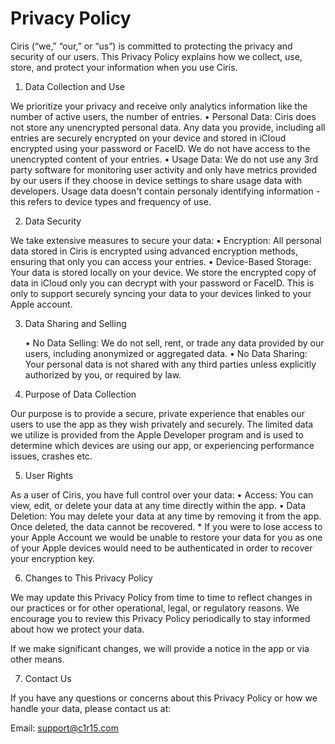 # Privacy Policy

Ciris (“we,” “our,” or “us”) is committed to protecting the privacy and security of our users. This Privacy Policy explains how we collect, use, store, and protect your information when you use Ciris.
            
1. Data Collection and Use

We prioritize your privacy and receive only analytics information like the number of active users, the number of entries.
    •    Personal Data: Ciris does not store any unencrypted personal data. Any data you provide, including all entries are securely encrypted on your device and stored in iCloud encrypted using your password or FaceID. We do not have access to the unencrypted content of your entries.
    •    Usage Data: We do not use any 3rd party software for monitoring user activity and only have metrics provided by our users if they choose in device settings to share usage data with developers. Usage data doesn't contain personaly identifying information - this refers to device types and frequency of use.

2. Data Security

We take extensive measures to secure your data:
    •    Encryption: All personal data stored in Ciris is encrypted using advanced encryption methods, ensuring that only you can access your entries.
    •    Device-Based Storage: Your data is stored locally on your device. We store the encrypted copy of data in iCloud only you can decrypt with your password or FaceID. This is only to support securely syncing your data to your devices linked to your Apple account.

3. Data Sharing and Selling

    •    No Data Selling: We do not sell, rent, or trade any data provided by our users, including anonymized or aggregated data.
    •    No Data Sharing: Your personal data is not shared with any third parties unless explicitly authorized by you, or required by law.

4. Purpose of Data Collection

Our purpose is to provide a secure, private experience that enables our users to use the app as they wish privately and securely. The limited data we utilize is provided from the Apple Developer program and is used to determine which devices are using our app, or experiencing performance issues, crashes etc.

5. User Rights

As a user of Ciris, you have full control over your data:
    •    Access: You can view, edit, or delete your data at any time directly within the app.
    •    Data Deletion: You may delete your data at any time by removing it from the app. Once deleted, the data cannot be recovered.
    *   If you were to lose access to your Apple Account we would be unable to restore your data for you as one of your Apple devices would need to be authenticated in order to recover your encryption key.

6. Changes to This Privacy Policy

We may update this Privacy Policy from time to time to reflect changes in our practices or for other operational, legal, or regulatory reasons. We encourage you to review this Privacy Policy periodically to stay informed about how we protect your data.

If we make significant changes, we will provide a notice in the app or via other means.

7. Contact Us

If you have any questions or concerns about this Privacy Policy or how we handle your data, please contact us at:

Email: support@c1r15.com